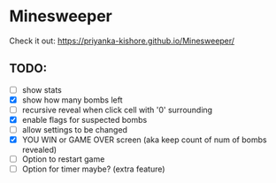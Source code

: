 # Minesweeper

Check it out: https://priyanka-kishore.github.io/Minesweeper/

## TODO:
- [ ] show stats
- [X] show how many bombs left
- [ ] recursive reveal when click cell with '0' surrounding
- [X] enable flags for suspected bombs
- [ ] allow settings to be changed
- [X] YOU WIN or GAME OVER screen (aka keep count of num of bombs revealed)
- [ ] Option to restart game
- [ ] Option for timer maybe? (extra feature)
